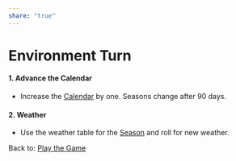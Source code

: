 ```yaml
---
share: "true"
---
```


# Environment Turn

#### 1. Advance the Calendar
- Increase the [Calendar](Calendar.html) by one. Seasons change after 90 days.

#### 2. Weather
- Use the weather table for the [Season](./Season.html) and roll for new weather.

Back to: [Play the Game](./Play%20the%20Game.html)